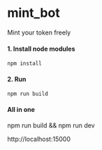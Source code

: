 # mint_bot
 Mint your token freely

 #### 1. Install node modules
    npm install
 #### 2. Run
    npm run build
 #### All in one
npm run build && npm run dev

http://localhost:15000

